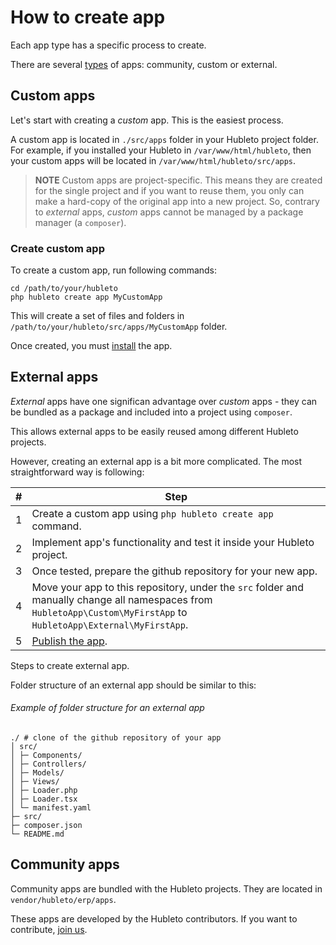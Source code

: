# How to create app

Each app type has a specific process to create.

There are several [types](apps/types) of apps: community, custom or external.

## Custom apps

Let's start with creating a *custom* app. This is the easiest process.

A custom app is located in `./src/apps` folder in your Hubleto project folder. For example, if you installed your Hubleto in `/var/www/html/hubleto`, then your custom apps will be located in `/var/www/html/hubleto/src/apps`.

> **NOTE** Custom apps are project-specific. This means they are created for the single project and if you want to reuse them, you only can make a hard-copy of the original app into a new project. So, contrary to *external* apps, *custom* apps cannot be managed by a package manager (a `composer`).

### Create custom app

To create a custom app, run following commands:

```
cd /path/to/your/hubleto
php hubleto create app MyCustomApp
```

This will create a set of files and folders in `/path/to/your/hubleto/src/apps/MyCustomApp` folder.

Once created, you must [install](how-to-install-app) the app.

## External apps

*External* apps have one significan advantage over *custom* apps - they can be bundled as a package and included into a project using `composer`.

This allows external apps to be easily reused among different Hubleto projects.

However, creating an external app is a bit more complicated. The most straightforward way is following:

| #   | Step                                                                                                                                                                 |
| --- | -------------------------------------------------------------------------------------------------------------------------------------------------------------------- |
| 1   | Create a custom app using `php hubleto create app` command.                                                                                                          |
| 2   | Implement app's functionality and test it inside your Hubleto project.                                                                                               |
| 3   | Once tested, prepare the github repository for your new app.                                                                                                         |
| 4   | Move your app to this repository, under the `src` folder and manually change all namespaces from `HubletoApp\Custom\MyFirstApp` to `HubletoApp\External\MyFirstApp`. |
| 5   | [Publish the app](publish-external-app).                                                                                                                             |
Steps to create external app.

Folder structure of an external app should be similar to this:

###### Example of folder structure for an external app
```
./ # clone of the github repository of your app
│ src/
│ ├─ Components/
│ ├─ Controllers/
│ ├─ Models/
│ ├─ Views/
│ ├─ Loader.php
│ ├─ Loader.tsx
│ └─ manifest.yaml
├─ src/
├─ composer.json
└─ README.md
```

## Community apps

Community apps are bundled with the Hubleto projects. They are located in `vendor/hubleto/erp/apps`.

These apps are developed by the Hubleto contributors. If you want to contribute, <a href="{{ guideRootUrl }}/join-us">join us</a>.